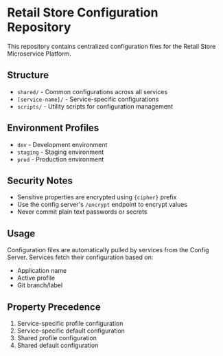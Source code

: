 # Retail Store Configuration Repository

This repository contains centralized configuration files for the Retail Store Microservice Platform.

## Structure
- `shared/` - Common configurations across all services
- `[service-name]/` - Service-specific configurations
- `scripts/` - Utility scripts for configuration management

## Environment Profiles
- `dev` - Development environment
- `staging` - Staging environment  
- `prod` - Production environment

## Security Notes
- Sensitive properties are encrypted using `{cipher}` prefix
- Use the config server's `/encrypt` endpoint to encrypt values
- Never commit plain text passwords or secrets

## Usage
Configuration files are automatically pulled by services from the Config Server.
Services fetch their configuration based on:
- Application name
- Active profile
- Git branch/label

## Property Precedence
1. Service-specific profile configuration
2. Service-specific default configuration
3. Shared profile configuration
4. Shared default configuration
